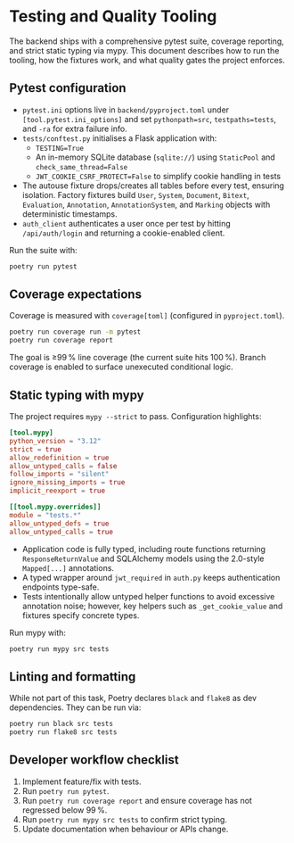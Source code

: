 # Testing and Quality Tooling

The backend ships with a comprehensive pytest suite, coverage reporting, and strict static typing via mypy. This document describes how to run the tooling, how the fixtures work, and what quality gates the project enforces.

## Pytest configuration

- `pytest.ini` options live in `backend/pyproject.toml` under `[tool.pytest.ini_options]` and set `pythonpath=src`, `testpaths=tests`, and `-ra` for extra failure info.
- `tests/conftest.py` initialises a Flask application with:
  - `TESTING=True`
  - An in-memory SQLite database (`sqlite://`) using `StaticPool` and `check_same_thread=False`
  - `JWT_COOKIE_CSRF_PROTECT=False` to simplify cookie handling in tests
- The autouse fixture drops/creates all tables before every test, ensuring isolation. Factory fixtures build `User`, `System`, `Document`, `Bitext`, `Evaluation`, `Annotation`, `AnnotationSystem`, and `Marking` objects with deterministic timestamps.
- `auth_client` authenticates a user once per test by hitting `/api/auth/login` and returning a cookie-enabled client.

Run the suite with:

```bash
poetry run pytest
```

## Coverage expectations

Coverage is measured with `coverage[toml]` (configured in `pyproject.toml`).

```bash
poetry run coverage run -m pytest
poetry run coverage report
```

The goal is ≥99 % line coverage (the current suite hits 100 %). Branch coverage is enabled to surface unexecuted conditional logic.

## Static typing with mypy

The project requires `mypy --strict` to pass. Configuration highlights:

```toml
[tool.mypy]
python_version = "3.12"
strict = true
allow_redefinition = true
allow_untyped_calls = false
follow_imports = "silent"
ignore_missing_imports = true
implicit_reexport = true

[[tool.mypy.overrides]]
module = "tests.*"
allow_untyped_defs = true
allow_untyped_calls = true
```

- Application code is fully typed, including route functions returning `ResponseReturnValue` and SQLAlchemy models using the 2.0-style `Mapped[...]` annotations.
- A typed wrapper around `jwt_required` in `auth.py` keeps authentication endpoints type-safe.
- Tests intentionally allow untyped helper functions to avoid excessive annotation noise; however, key helpers such as `_get_cookie_value` and fixtures specify concrete types.

Run mypy with:

```bash
poetry run mypy src tests
```

## Linting and formatting

While not part of this task, Poetry declares `black` and `flake8` as dev dependencies. They can be run via:

```bash
poetry run black src tests
poetry run flake8 src tests
```

## Developer workflow checklist

1. Implement feature/fix with tests.
2. Run `poetry run pytest`.
3. Run `poetry run coverage report` and ensure coverage has not regressed below 99 %.
4. Run `poetry run mypy src tests` to confirm strict typing.
5. Update documentation when behaviour or APIs change.

